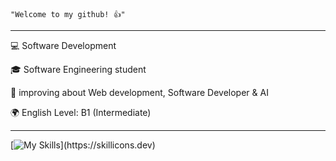 <code>"Welcome to my github! 👍"</code>
<hr>

<p>💻 Software Development
<p>🎓 Software Engineering student
<p>🔧 improving about Web development, Software Developer & AI</p>
<p>🌍 English Level: B1 (Intermediate)</p>
<hr>

[![My Skills](https://skillicons.dev/icons?i=html,css,js,java,spring,py,angular,cs,go,mysql,)](https://skillicons.dev)
